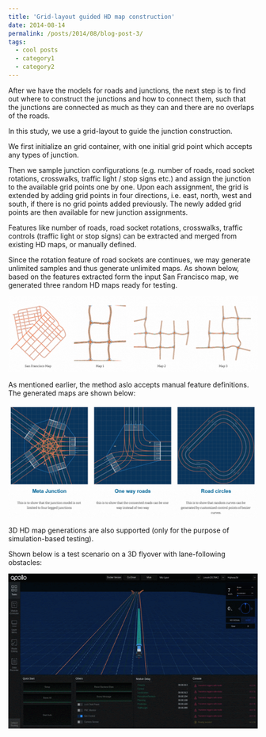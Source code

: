 ```yaml
---
title: 'Grid-layout guided HD map construction'
date: 2014-08-14
permalink: /posts/2014/08/blog-post-3/
tags:
  - cool posts
  - category1
  - category2
---
```


After we have the models for roads and junctions, the next step is to find out where to construct the junctions and how to connect them, such that the junctions are connected as much as they can and there are no overlaps of the roads. 

In this study, we use a grid-layout to guide the junction construction. 

We first initialize an grid container, with one initial grid point which accepts any types of junction.

Then we sample junction configurations (e.g. number of roads, road socket rotations, crosswalks, traffic light / stop signs etc.) and assign the junction to the available grid points one by one. Upon each assignment, the grid is extended by adding grid points in four directions, i.e. east, north, west and south, if there is no grid points added previously. The newly added grid points are then available for new junction assignments. 

Features like number of roads, road socket rotations, crosswalks, traffic controls (traffic light or stop signs) can be extracted and merged from existing HD maps, or manually defined. 

Since the rotation feature of road sockets are continues, we may generate unlimited samples and thus generate unlimited maps. As shown below, based on the features extracted form the input San Francisco map, we generated three random HD maps ready for testing. 

![test](../images/HDtupian02.png)

As mentioned earlier, the method aslo accepts manual feature definitions. The generated maps are shown below:

![test](../images/HDtupian03.png)

3D HD map generations are also supported (only for the purpose of simulation-based testing). 

Shown below is a test scenario on a 3D flyover with lane-following obstacles:

![test](../images/HDdongtu.GIF)
